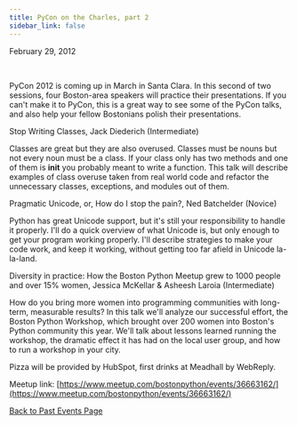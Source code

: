 ```yaml
---
title: PyCon on the Charles, part 2
sidebar_link: false
---
```


February 29, 2012


   

PyCon 2012 is coming up in March in Santa Clara. In this second of two sessions, four Boston-area speakers will practice their presentations. If you can't make it to PyCon, this is a great way to see some of the PyCon talks, and also help your fellow Bostonians polish their presentations.

Stop Writing Classes, Jack Diederich (Intermediate)

Classes are great but they are also overused. Classes must be nouns but not every noun must be a class. If your class only has two methods and one of them is __init__ you probably meant to write a function. This talk will describe examples of class overuse taken from real world code and refactor the unnecessary classes, exceptions, and modules out of them.

Pragmatic Unicode, or, How do I stop the pain?, Ned Batchelder (Novice)

Python has great Unicode support, but it's still your responsibility to handle it properly. I'll do a quick overview of what Unicode is, but only enough to get your program working properly. I'll describe strategies to make your code work, and keep it working, without getting too far afield in Unicode la-la-land.

Diversity in practice: How the Boston Python Meetup grew to 1000 people and over 15% women, Jessica McKellar & Asheesh Laroia (Intermediate)

How do you bring more women into programming communities with long-term, measurable results? In this talk we'll analyze our successful effort, the Boston Python Workshop, which brought over 200 women into Boston's Python community this year. We'll talk about lessons learned running the workshop, the dramatic effect it has had on the local user group, and how to run a workshop in your city.

Pizza will be provided by HubSpot, first drinks at Meadhall by WebReply.


Meetup link: [https://www.meetup.com/bostonpython/events/36663162/](https://www.meetup.com/bostonpython/events/36663162/)

[Back to Past Events Page](index.md)